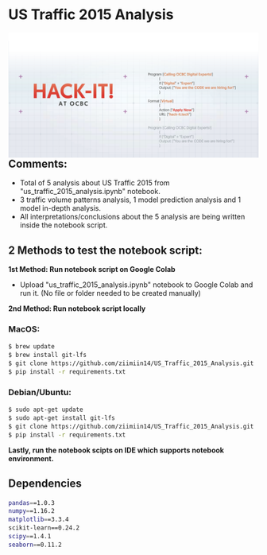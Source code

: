 # **US Traffic 2015 Analysis**

<img src="img/ocbc-hackit.jpg"  width="800" style="float: left;">  

## **Comments:**
- Total of 5 analysis about US Traffic 2015 from "us_traffic_2015_analysis.ipynb" notebook.
- 3 traffic volume patterns analysis, 1 model prediction analysis and 1 model in-depth analysis.
- All interpretations/conclusions about the 5 analysis are being written inside the notebook script.


## 2 Methods to test the notebook script:
**1st Method: Run notebook script on Google Colab**
- Upload "us_traffic_2015_analysis.ipynb" notebook to Google Colab and run it. (No file or folder needed to be created manually)

**2nd Method: Run notebook script locally**


### MacOS:
```bash
$ brew update
$ brew install git-lfs
$ git clone https://github.com/ziimiin14/US_Traffic_2015_Analysis.git
$ pip install -r requirements.txt
```
### Debian/Ubuntu:
```bash
$ sudo apt-get update
$ sudo apt-get install git-lfs
$ git clone https://github.com/ziimiin14/US_Traffic_2015_Analysis.git
$ pip install -r requirements.txt
```

**Lastly, run the notebook scipts on IDE which supports notebook environment.**
## Dependencies
```bash
pandas==1.0.3
numpy==1.16.2
matplotlib==3.3.4
scikit-learn==0.24.2
scipy==1.4.1
seaborn==0.11.2
```


